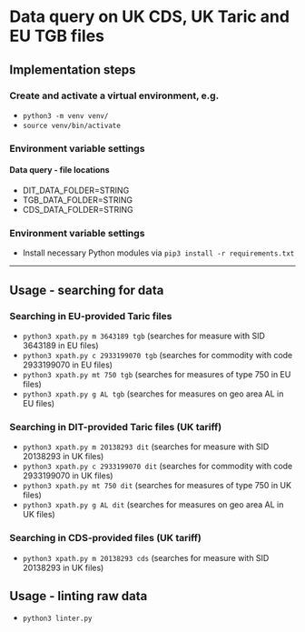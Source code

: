 # Data query on UK CDS, UK Taric and EU TGB files

## Implementation steps

### Create and activate a virtual environment, e.g.

  - `python3 -m venv venv/`
  - `source venv/bin/activate`

### Environment variable settings

#### Data query - file locations

- DIT_DATA_FOLDER=STRING
- TGB_DATA_FOLDER=STRING
- CDS_DATA_FOLDER=STRING

### Environment variable settings

- Install necessary Python modules via `pip3 install -r requirements.txt`

---

## Usage - searching for data

### Searching in EU-provided Taric files

- `python3 xpath.py m 3643189 tgb` (searches for measure with SID 3643189 in EU files)
- `python3 xpath.py c 2933199070 tgb` (searches for commodity with code 2933199070 in EU files)
- `python3 xpath.py mt 750 tgb` (searches for measures of type 750 in EU files)
- `python3 xpath.py g AL tgb` (searches for measures on geo area AL in EU files)

### Searching in DIT-provided Taric files (UK tariff)

- `python3 xpath.py m 20138293 dit` (searches for measure with SID 20138293 in UK files)
- `python3 xpath.py c 2933199070 dit` (searches for commodity with code 2933199070 in UK files)
- `python3 xpath.py mt 750 dit` (searches for measures of type 750 in UK files)
- `python3 xpath.py g AL dit` (searches for measures on geo area AL in UK files)

### Searching in CDS-provided files (UK tariff)

- `python3 xpath.py m 20138293 cds` (searches for measure with SID 20138293 in UK files)

## Usage - linting raw data

- `python3 linter.py`
